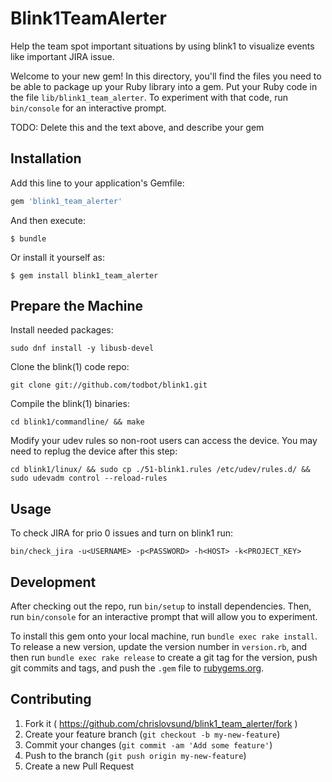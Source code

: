 # Blink1TeamAlerter

Help the team spot important situations by using blink1 to visualize events like important JIRA issue.

Welcome to your new gem! In this directory, you'll find the files you need to be able to package up your Ruby library into a gem. Put your Ruby code in the file `lib/blink1_team_alerter`. To experiment with that code, run `bin/console` for an interactive prompt.

TODO: Delete this and the text above, and describe your gem

## Installation

Add this line to your application's Gemfile:

```ruby
gem 'blink1_team_alerter'
```

And then execute:

    $ bundle

Or install it yourself as:

    $ gem install blink1_team_alerter

## Prepare the Machine
Install needed packages:

```sudo dnf install -y libusb-devel```

Clone the blink(1) code repo:

```git clone git://github.com/todbot/blink1.git```

Compile the blink(1) binaries:

```cd blink1/commandline/ && make```

Modify your udev rules so non-root users can access the device. You may need to replug the device after this step:

```cd blink1/linux/ && sudo cp ./51-blink1.rules /etc/udev/rules.d/ && sudo udevadm control --reload-rules```

## Usage

To check JIRA for prio 0 issues and turn on blink1 run:

```bin/check_jira -u<USERNAME> -p<PASSWORD> -h<HOST> -k<PROJECT_KEY>```

## Development

After checking out the repo, run `bin/setup` to install dependencies. Then, run `bin/console` for an interactive prompt that will allow you to experiment.

To install this gem onto your local machine, run `bundle exec rake install`. To release a new version, update the version number in `version.rb`, and then run `bundle exec rake release` to create a git tag for the version, push git commits and tags, and push the `.gem` file to [rubygems.org](https://rubygems.org).

## Contributing

1. Fork it ( https://github.com/chrislovsund/blink1_team_alerter/fork )
2. Create your feature branch (`git checkout -b my-new-feature`)
3. Commit your changes (`git commit -am 'Add some feature'`)
4. Push to the branch (`git push origin my-new-feature`)
5. Create a new Pull Request
